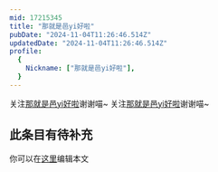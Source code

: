 ```yaml
---
mid: 17215345
title: "那就是邑yi好啦"
pubDate: "2024-11-04T11:26:46.514Z"
updatedDate: "2024-11-04T11:26:46.514Z"
profile:
  {
    Nickname: ["那就是邑yi好啦"],
  }
---
```


关注[那就是邑yi好啦](https://space.bilibili.com/17215345)谢谢喵~ 关注[那就是邑yi好啦](https://space.bilibili.com/17215345)谢谢喵~

## 此条目有待补充
你可以在[这里](https://github.com/Yuhanawa/VTuber.ICU/edit/master/src/content/v/那就是邑yi好啦/index.md)编辑本文
